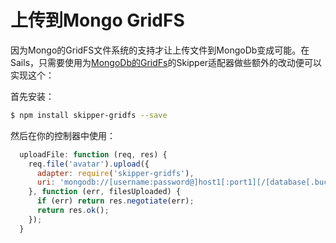 # 上传到Mongo GridFS
因为Mongo的GridFS文件系统的支持才让上传文件到MongoDb变成可能。在Sails，只需要使用为[MongoDb的GridFs](https://github.com/willhuang85/skipper-gridfs)的Skipper适配器做些额外的改动便可以实现这个：

首先安装：

```sh
$ npm install skipper-gridfs --save
```

然后在你的控制器中使用：

```javascript
  uploadFile: function (req, res) {
    req.file('avatar').upload({
      adapter: require('skipper-gridfs'),
      uri: 'mongodb://[username:password@]host1[:port1][/[database[.bucket]]'
    }, function (err, filesUploaded) {
      if (err) return res.negotiate(err);
      return res.ok();
    });
  }
```

<docmeta name="displayName" value="Uploading to GridFS">
